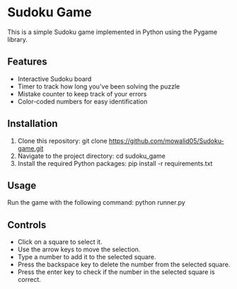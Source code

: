 # Sudoku Game

This is a simple Sudoku game implemented in Python using the Pygame library.

## Features

- Interactive Sudoku board
- Timer to track how long you've been solving the puzzle
- Mistake counter to keep track of your errors
- Color-coded numbers for easy identification

## Installation

1. Clone this repository:
git clone https://github.com/mowalid05/Sudoku-game.git
2. Navigate to the project directory:
cd sudoku_game
3. Install the required Python packages:
pip install -r requirements.txt

## Usage

Run the game with the following command:
python runner.py

## Controls

- Click on a square to select it.
- Use the arrow keys to move the selection.
- Type a number to add it to the selected square.
- Press the backspace key to delete the number from the selected square.
- Press the enter key to check if the number in the selected square is correct.

